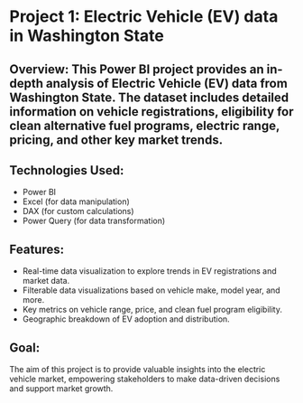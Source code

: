 # Project 1: Electric Vehicle (EV) data in Washington State

## Overview: This Power BI project provides an in-depth analysis of Electric Vehicle (EV) data from Washington State. The dataset includes detailed information on vehicle registrations, eligibility for clean alternative fuel programs, electric range, pricing, and other key market trends. 

## Technologies Used:
- Power BI
- Excel (for data manipulation)
- DAX (for custom calculations)
- Power Query (for data transformation)

## Features:
- Real-time data visualization to explore trends in EV registrations and market data.
- Filterable data visualizations based on vehicle make, model year, and more.
- Key metrics on vehicle range, price, and clean fuel program eligibility.
- Geographic breakdown of EV adoption and distribution.

## Goal: 
The aim of this project is to provide valuable insights into the electric vehicle market, empowering stakeholders to make data-driven decisions and support market growth.
